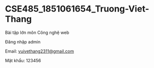 # CSE485_1851061654_Truong-Viet-Thang
Bài tập lớn môn Công nghệ web

Đăng nhập admin

Email: vuivethang2311@gmail.com

Mật khẩu: 123456
